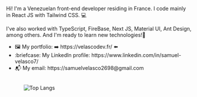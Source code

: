 Hi! I'm a Venezuelan front-end developer residing in France. 
I code mainly in React JS with Tailwind CSS. 💻

I've also worked with TypeScript, FireBase, Next JS, Material UI, Ant Design, among others. And I'm ready to learn new technologies!:muscle:

<ul>
  <li>🖼️ My portfolio: ➡️  https://velascodev.fr/ ⬅️
  <li>:briefcase: My LinkedIn profile: https://www.linkedin.com/in/samuel-velasco7/
  <li>📬 My email: https://samuelvelasco2698@gmail.com
 <ul> 
<br>

![Top Langs](https://github-readme-stats.vercel.app/api/top-langs/?username=Samuel2698)

